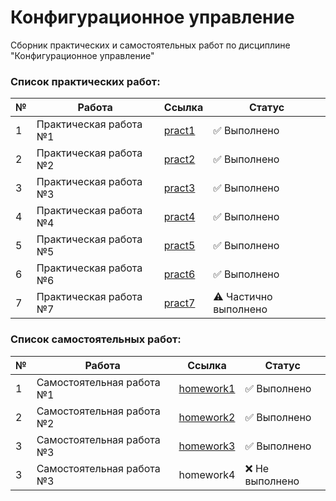 Конфигурационное управление
========================= 

Сборник практических и самостоятельных работ по дисциплине "Конфигурационное управление"

### **Список практических работ:**

| №  | Работа                      | Ссылка                           | Статус        |
|----|-----------------------------|----------------------------------|---------------|
| 1  | Практическая работа №1       | [pract1](https://github.com/rashidyusubov/configuration-management/blob/main/pract1/README.md) | ✅ Выполнено |
| 2  | Практическая работа №2       | [pract2](https://github.com/rashidyusubov/configuration-management/blob/main/pract2/README.md) | ✅ Выполнено |
| 3  | Практическая работа №3       | [pract3](https://github.com/rashidyusubov/configuration-management/blob/main/pract3/README.md) | ✅ Выполнено |
| 4  | Практическая работа №4       | [pract4](https://github.com/rashidyusubov/configuration-management/blob/main/pract4/README.md) | ✅ Выполнено |
| 5  | Практическая работа №5       | [pract5](https://github.com/rashidyusubov/configuration-management/blob/main/pract5/README.md) | ✅ Выполнено |
| 6  | Практическая работа №6       | [pract6](https://github.com/rashidyusubov/configuration-management/blob/main/pract6/README.md) | ✅ Выполнено |
| 7  | Практическая работа №7       | [pract7](https://github.com/rashidyusubov/configuration-management/blob/main/pract7/README.md) | ⚠️ Частично выполнено |

### **Список самостоятельных работ:**

| №  | Работа                      | Ссылка                            | Статус        |
|----|-----------------------------|-----------------------------------|---------------|
| 1  | Самостоятельная работа №1    | [homework1](https://github.com/rashidyusubov/configuration-management/tree/main/homework1) | ✅ Выполнено |
| 2  | Самостоятельная работа №2    | [homework2](https://github.com/rashidyusubov/configuration-management/tree/main/homework2) | ✅ Выполнено |
| 3  | Самостоятельная работа №3    | [homework3](https://github.com/rashidyusubov/configuration-management/tree/main/homework3) | ✅ Выполнено |
| 3  | Самостоятельная работа №3    | homework4 | ❌ Не выполнено |


